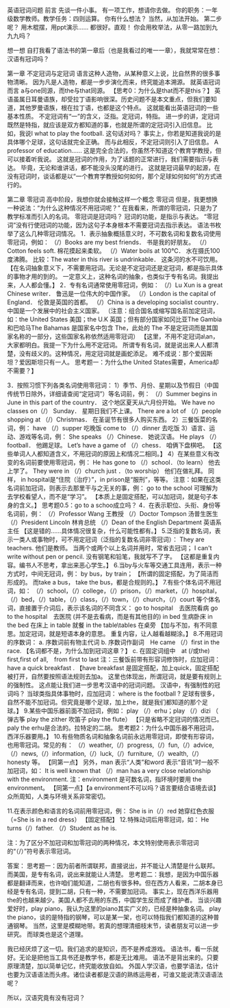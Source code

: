 英语冠词问题
前言
先谈一件小事。
有一项工作，想请你去做。
你的职务：一年级数学教师。教学任务：四则运算。
你有什么想法？
当然，从加法开始。
第二步呢？
用木棍摆，用ppt演示......
都很好。直观！
你会用枚举法，从零一路加到九九九吗？

想一想
自打我看了语法书的第一章后（也是我看过的唯一一章），我就常常在想：
汉语有冠词吗？

第一章 不定冠词与定冠词
语言这种人造物，从某种意义上说，比自然界的很多事物清晰。
因为凡是人造物，都是一步步演化而来，终究能追本溯源。
就英语冠词而言
a与one同源，而the与that同源。
【思考0：为什么是that而不是this？】
英语虽属日耳曼语族，却受拉丁语影响很深。历史问题不是本文重点，但我们要知道，其他罗曼语族，根在拉丁语，也都是这个特点。
这就能看出英语冠词的一些基本性质。
不定冠词有“一”的含义，泛指。定冠词，特指。
进一步的讲，定冠词既然是特指，就应该是双方都知道的事，也就是所谓的定冠词引入旧信息。
比如，我说I what to play the football.
这句话对吗？
事实上，你若是知道我说的是具体哪个足球，这句话就完全正确。
而与此相反，不定冠词则引入了旧信息。
A professor of education......
这是完全合法的，你虽然不知道这个教育学教授，但可以接着听我说。
这就是冠词的作用，为了话题的正常进行，我们需要指示与表达。
毕竟，无论和谁讲话，都不能没头没尾的进行。
这就是冠词最早的起源，在没有冠词时，谈话都是以“一个教育学教授如何如何，那个足球如何如何”的方式进行的。



第二章 零冠词
高中阶段，我想你就会接触这样一个概念
零冠词
但是，我更想换一种说法：“为什么这种情况不用冠词呢？”
在我看来，所谓的零冠词，只是为了教学标准而引入的名词。
零冠词是冠词吗？
冠词的功能，是指示与表达。
“零冠词”没有行使冠词的功能，因为这句子本身根本不需要冠词去指示表达。
语法书枚举了这么几种零冠词情况。
1．表示抽象概括意义时，不可数名词和复数名词使用零冠词，例如：
（/）Books are my best friends．
书是我的好朋友。
（/）Cotton feels soft.
棉花摸起来柔软。
（/）Water boils at 100℃．
水在摄氏100度沸腾。
比较：The water in this river is undrinkable．
这条河的水不可饮用。
【在名词抽象意义下，不需要用冠词。无论是不定冠词还是定冠词，都是指示具体的事物才用的到的。
一定意义上，这种名词的抽象，也类似于专有名词。我提出来，人人都会懂。】
2．专有名词通常使用零冠词，例如：
（/）Lu Xun is a great Chinese writer．
鲁迅是一位伟大的中国作家。
（/）London is the capital of England．
伦敦是英国的首都。
（/）China is a developing socialist country．
中国是一个发展中的社会主义国家。
（注意：组合国名或缩写国名前加定冠词，如：the United States 美国；the U.K 英国；但有部分国家如冈比亚The Gambia和巴哈马The Bahamas 是国家名中包含 The，此处的 The 不是定冠词而是其国家名称的一部分，这些国家名称依然适用零冠词）
【这里，不用不定冠词a\an，大家都明白。我提一下为什么用不定冠词。
所谓专有名词，就是说出来人人都清楚，没有歧义的。这种情况，用定冠词就是画蛇添足。
难不成说：那个爱因斯坦？爱因斯坦只有一人。
思考题一：为什么the United States需要，America却不需要？】

3．按照习惯下列各类名词使用零冠词：
1）季节、月份、星期以及节假日（中国传统节日除外，详细请查阅“定冠词”）等名词前，例：
（/）Summer begins in June in this part of the country．
这个地区夏天从六月份开始。
We have no classes on（/） Sunday．
星期日我们不上课。
There are a lot of （/）people shopping at （/）Christmas．
在圣诞节有很多人购买东西。
2）三餐饭菜的名词，例：
have （/）supper 吃晚饭
come to （/）dinner 去吃饭
3）语言、运动、游戏等名词，例：
She speaks （/）Chinese．
她说汉语。
He plays （/）football．
他踢足球。
Let’s have a game of （/）chess．
咱俩下盘棋吧。
【这些单词人人都知道含义，不用冠词的原因上和情况二相同。】
4）在某些意义有改变的名词前要使用零冠词，例：
He has gone to （/）school．（to learn）
他去上学了。
They were in （/）church just ．（to worship）
他们在做礼拜。
同样， in hospital是“住院（治疗）”，in prison是“服刑”，等等。
注意：如果在这类名词前加冠词，则表示去那里干与之无关的事，例：
go to the school
可理解为去学校看望人，而不是“学习”。
【本质上是固定搭配，可以加冠词，就是句子本身的含义。】
思考题0.5：go to a schoo成立吗？
4．在表示职位、头衔、身份等名词前，例：
（/）Professor Wang 王教授
（/）Doctor Tompson 汤普生医生
（/）President Lincoln 林肯总统
（/）Dean of the English Department 英语系主任
【这是错的......具体情况很复杂，什么可能性都有。】
5.泛指的复数名词，表示一类人或事物时，可不用定冠词（泛指的复数名词非零冠词）：
They are teachers. 他们是教师。
当两个或两个以上名词并用时，常省去冠词；
I can't write without pen or pencil.
没有钢笔和铅笔，我就写不了字。
【这都是重复内容。编书人不思考，拿出来恶心学生。】
6.当by与火车等交通工具连用，表示一种方式时，中间无冠词，例：
by bus，by train；
【所谓的固定搭配，为了简洁而形成的。
而take a bus， take the bus，都是合规则的。】
7.有些个体名词不用冠词，如：
（/）school，（/）college，（/）prison，（/）market，（/）hospital，（/）bed，（/）table，（/）class，（/）town，（/）church，（/）court 等个体名词，直接置于介词后，表示该名词的不同含义：
go to hospital　去医院看病
go to the hospital　去医院 (并不是去看病，而是有其他目的)
in bed 生病卧床
in the bed 在床上
in table 就餐
in the table\tables 在桌旁
【加与不加，有不同意思。加定冠词，就是短语本身的意思。
重复内容，让人越看越糊涂。】
8.不用冠词的序数词：
a. 序数词前有物主代词
b. 序数词作副词　He came （/）first in the race.
【名词都不是，为什么加到冠词这章？】
c. 在固定词组中　at (/或the) first,first of all,　from first to last
注：三餐饭前带有形容词修饰时，应加冠词：
have a quick breakfast .
【have breakfast 是固定搭配，加上quick，固定搭配被打开，自然要按照语法规则去加a。
这里也体现出，所谓冠词，就是要有规则上的强制性。
这点能让我们进一步思考汉语中的冠词问题。
汉语中，有强制性的冠词吗？
当球类指具体事物时，应加冠词：
where is the football ?
足球有很多，自然不能不加冠词。但究竟是哪个足球，加上the，就是我们都知道的那个足球。】
9.某些中国乐器前面不加冠词，例如：
play （/）erhu；play （/）dizi （ 弹古筝 play the zither 吹笛子 play the flute）
【只是省略不定冠词的情况而已。paly the erhu是合法的。拉特定的二胡。
思考题2：为什么中国乐器不用冠词，西洋乐器要用。】
10.有些物质名词和抽象名词前永远用零冠词，即使有形容词，也用零冠词。常见的有：
（/）weather,（/）progress,（/）fun,（/）advice,（/）news,（/）information,（/）luck,（/）furniture,（/）wealth,（/）honesty 等。
【同第一点】
另外，man 表示“人类”和word 表示“音讯”时一般不加冠词，如：
It is well known that （/）man has a very close relationship with the environment.
注：environment 是可数名词，指环境时要用 the environment。
【同第一点】【a environment不可以吗？语言要结合语境去谈】
众所周知，人类与环境关系非常密切。

11.在表示颜色和语言的名词前用零冠词，例：
She is in（/）red 她穿红色衣服（=She is in a red dress）
【固定搭配】
12.特殊动词后用零冠词，如：
He turns（/）father.
（/）Student as he is.

注：为了区分不加冠词和加零冠词的两种情况，本文特别使用表示零冠词的“（/）”符号表示零冠词。



答案：
思考题一：因为前者所谓联邦，直接说出，并不能让人清楚是什么联邦。而美国，是专有名词，说出来就能让人清楚。
思考题二：我想，是因为中国乐器都是翻译而来，也许咱们能知道，二胡也有很多种。但在西方人看来，二胡本身已经是专有名词，提到二胡，只有一种，不需要加冠词。
事实上，现在西洋乐器用the的也越来越少。美国人都不去用的东西，中国学生反而成了维护者。
当谈兴趣爱好时，play piano，我认为这里的piano其实广义的，已经是种抽象名词。
play the piano，谈的是特指的钢琴，可以是某一架，也可以特指我们都知道的这种普通钢琴。
当然，这里是模糊地带。若真的想理清细枝末节，读者朋友可以进一步研究。
而球类也是这个道理。


我已经厌烦了这一切。我们追求的是知识，而不是养成游戏。
语法书，看一乐就好。无论是把他当工具书还是教学书，都是无比难用。
语法不是背出来的。只要原理清楚，加以简单记忆，终究能收放自如。
外国人学汉语，也要学语法，估计也要为汉语语法而头疼。诸位读者都是汉语的熟练运用者，可谁又能说清汉语语法呢？

所以，汉语究竟有没有冠词？